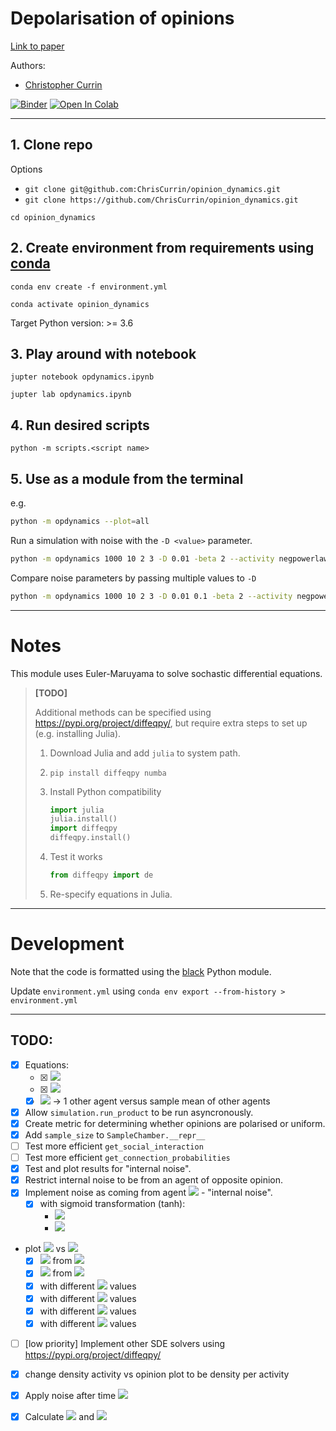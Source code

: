 # Depolarisation of opinions

[Link to paper](https://arxiv.org/abs/2101.04079)

Authors: 
- [Christopher Currin](https://chriscurrin.com)

[![Binder](https://mybinder.org/badge_logo.svg)](https://mybinder.org/v2/gh/ChrisCurrin/opinion_dynamics/master?filepath=opdynamics.ipynb)
[![Open In Colab](https://colab.research.google.com/assets/colab-badge.svg)](https://colab.research.google.com/github/ChrisCurrin/opinion_dynamics/blob/master/opdynamics.ipynb)

---

## 1. Clone repo

Options
- `git clone git@github.com:ChrisCurrin/opinion_dynamics.git`
- `git clone https://github.com/ChrisCurrin/opinion_dynamics.git`

```
cd opinion_dynamics
```

## 2. Create environment from requirements using [conda](https://docs.conda.io/en/latest/)

`conda env create -f environment.yml`

`conda activate opinion_dynamics`

Target Python version: >= 3.6

## 3. Play around with notebook

`jupter notebook opdynamics.ipynb`

`jupter lab opdynamics.ipynb`

## 4. Run desired scripts
   
`python -m scripts.<script name>`

## 5. Use as a module from the terminal

e.g.
 
```bash
python -m opdynamics --plot=all
```
Run a simulation with noise with the ``-D <value>`` parameter.
```bash
python -m opdynamics 1000 10 2 3 -D 0.01 -beta 2 --activity negpowerlaw 2.1 1e-2 -r 0.5 -T 10 --plot summary --save -v
```
Compare noise parameters by passing multiple values to ``-D``
```bash
python -m opdynamics 1000 10 2 3 -D 0.01 0.1 -beta 2 --activity negpowerlaw 2.1 1e-2 -r 0.5 -T 10 --plot summary --save -v
```

---
# Notes
This module uses Euler-Maruyama to solve sochastic differential equations.

> **[TODO]**
>
>    Additional methods can be specified using https://pypi.org/project/diffeqpy/, but require extra steps to set up (e.g. installing Julia).
>   
>    1. Download Julia and add `julia` to system path.
>    2. `pip install diffeqpy numba`
>    
>    3. Install Python compatibility
>       ```python
>       import julia
>       julia.install()
>       import diffeqpy
>       diffeqpy.install()
>       ```
>   4. Test it works
>      ```python
>      from diffeqpy import de
>      ```
>      
>   5. Re-specify equations in Julia.

---
# Development

Note that the code is formatted using the [black](https://pypi.org/project/black/) Python module.

Update `environment.yml` using `conda env export --from-history > environment.yml`

---
## TODO:
- [x] Equations:
    - [x] <img src="https://latex.codecogs.com/svg.latex?D \cdot \tanh(\sqrt{n} \cdot (\bar{X_n} - \langle x \rangle))"/>
    - [x] <img src="https://latex.codecogs.com/svg.latex?D \sqrt{n} \cdot \tanh(\bar{X_n} - \langle x \rangle)"/>
    - [x] <img src="https://latex.codecogs.com/svg.latex?D \cdot \tanh(x_k - \bar{X_n})"/> -> 1 other agent versus sample mean of other agents
- [x] Allow `simulation.run_product` to be run asyncronously.
- [x] Create metric for determining whether opinions are polarised or uniform. 
- [x] Add `sample_size` to `SampleChamber.__repr__` 
- [ ] Test more efficient `get_social_interaction`
- [ ] Test more efficient `get_connection_probabilities`
- [x] Test and plot results for "internal noise".
- [x] Restrict internal noise to be from an agent of opposite opinion.
- [x] Implement noise as coming from agent <img src="https://latex.codecogs.com/svg.latex?D(x_i - x_k)"/> - "internal noise".
    - [x] with sigmoid transformation (tanh):
        * <img src="https://latex.codecogs.com/svg.latex?D(\tanh(x_i - x_k))"/>
        * <img src="https://latex.codecogs.com/svg.latex?D(x_i - \tanh(x_k))"/>
* plot <img src="https://latex.codecogs.com/svg.latex?D"/> vs <img src="https://latex.codecogs.com/svg.latex?x"/>
    - [x] <img src="https://latex.codecogs.com/svg.latex?D"/> from <img src="https://latex.codecogs.com/svg.latex?t_0"/>
    - [x] <img src="https://latex.codecogs.com/svg.latex?D"/> from <img src="https://latex.codecogs.com/svg.latex?t_10"/>
    - [x] with different <img src="https://latex.codecogs.com/svg.latex?K"/> values
    - [x] with different <img src="https://latex.codecogs.com/svg.latex?\beta"/> values
    - [x] with different <img src="https://latex.codecogs.com/svg.latex?\alpha"/> values
    - [x] with different <img src="https://latex.codecogs.com/svg.latex?dt"/> values
- [ ] [low priority] Implement other SDE solvers using https://pypi.org/project/diffeqpy/
- [x] change density activity vs opinion plot to be density per activity
- [x] Apply noise after time <img src="https://latex.codecogs.com/svg.latex?t"/>
- [x] Calculate <img src="https://latex.codecogs.com/svg.latex?v=\frac{dx_i}{dt}"> and <img src="https://latex.codecogs.com/svg.latex?\left \langle  v \right \rangle">


